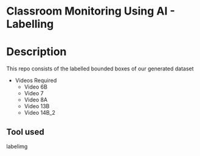# Classroom Monitoring Using AI - Labelling
# Description
   This repo consists of the labelled bounded boxes of our generated dataset
   * Videos Required
      * Video 6B
      * Video 7
      * Video 8A 
      * Video 13B
      * Video 14B_2
## Tool used
   labelimg
   

